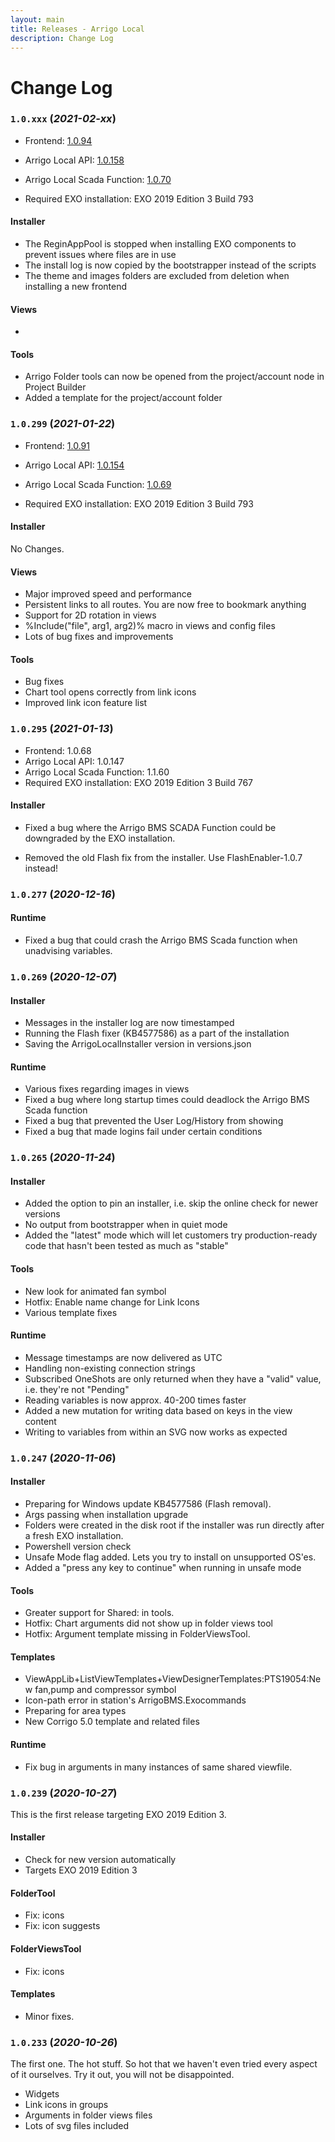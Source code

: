 ```yaml
---
layout: main
title: Releases - Arrigo Local
description: Change Log
---
```

# Change Log

### `1.0.xxx` (*2021-02-xx*)

- Frontend: [1.0.94](./frontend.html#1.0.94)

- Arrigo Local API: [1.0.158](./arrigolocalapi.html#1.0.158)

- Arrigo Local Scada Function: [1.0.70](./arrigolocalscadafunction.html#1.0.70)

- Required EXO installation: EXO 2019 Edition 3  Build 793

#### Installer

* The ReginAppPool is stopped when installing EXO components to prevent issues where files are in use
* The install log is now copied by the bootstrapper instead of the scripts
* The theme and images folders are excluded from deletion when installing a new frontend

#### Views

- 

#### Tools

- Arrigo Folder tools can now be opened from the project/account node in Project Builder
- Added a template for the project/account folder

### `1.0.299` (*2021-01-22*)

- Frontend: [1.0.91](./frontend.html#1.0.91)

- Arrigo Local API: [1.0.154](./arrigolocalapi.html#1.0.154)

- Arrigo Local Scada Function: [1.0.69](./arrigolocalscadafunction.html#1.0.69)

- Required EXO installation: EXO 2019 Edition 3  Build 793


#### Installer

No Changes.

#### Views

- Major improved speed and performance
- Persistent links to all routes. You are now free to bookmark anything
- Support for 2D rotation in views
- %Include("file", arg1,  arg2)% macro in views and config files
- Lots of bug fixes and improvements

#### Tools

- Bug fixes
- Chart tool opens correctly from link icons
- Improved link icon feature list

### `1.0.295` (*2021-01-13*)

- Frontend: 1.0.68
- Arrigo Local API: 1.0.147
- Arrigo Local Scada Function: 1.1.60
- Required EXO installation: EXO 2019 Edition 3  Build 767



#### Installer

- Fixed a bug where the Arrigo BMS SCADA Function could be downgraded by the EXO installation.

- Removed the old Flash fix from the installer. Use FlashEnabler-1.0.7 instead!

### `1.0.277` (*2020-12-16*)


#### Runtime

- Fixed a bug that could crash the Arrigo BMS Scada function when unadvising variables.

### `1.0.269` (*2020-12-07*)

#### Installer

- Messages in the installer log are now timestamped
- Running the Flash fixer (KB4577586) as a part of the installation
- Saving the ArrigoLocalInstaller version in versions.json


#### Runtime

- Various fixes regarding images in views
- Fixed a bug where long startup times could deadlock the Arrigo BMS Scada function
- Fixed a bug that prevented the User Log/History from showing
- Fixed a bug that made logins fail under certain conditions

### `1.0.265` (*2020-11-24*)

#### Installer

- Added the option to pin an installer, i.e. skip the online check for newer versions
- No output from bootstrapper when in quiet mode
- Added the "latest" mode which will let customers try production-ready code that hasn't been tested as much as "stable"

#### Tools

- New look for animated fan symbol
- Hotfix: Enable name change for Link Icons
- Various template fixes


#### Runtime

- Message timestamps are now delivered as UTC
- Handling non-existing connection strings
- Subscribed OneShots are only returned when they have a "valid" value, i.e. they're not "Pending"
- Reading variables is now approx. 40-200 times faster
- Added a new mutation for writing data based on keys in the view content
- Writing to variables from within an SVG now works as expected

### `1.0.247` (*2020-11-06*)

#### Installer

- Preparing for Windows update KB4577586 (Flash removal). 
- Args passing when installation upgrade
- Folders were created in the disk root if the installer was run directly after a fresh EXO installation.
- Powershell version check
- Unsafe Mode flag added. Lets you try to install on unsupported OS'es. 
- Added a "press any key to continue" when running in unsafe mode

#### Tools

- Greater support for Shared: in tools. 
- Hotfix: Chart arguments did not show up in folder views tool
- Hotfix: Argument template missing in FolderViewsTool.

#### Templates

- ViewAppLib+ListViewTemplates+ViewDesignerTemplates:PTS19054:New fan,pump and compressor symbol
- Icon-path error in station's ArrigoBMS.Exocommands
- Preparing for area types
- New Corrigo 5.0 template and related files


#### Runtime

- Fix bug in arguments in many instances of same shared viewfile. 

### `1.0.239` (*2020-10-27*)

This is the first release targeting EXO 2019 Edition 3. 

#### Installer 
- Check for new version automatically
- Targets EXO 2019 Edition 3

#### FolderTool
- Fix: icons
- Fix: icon suggests

#### FolderViewsTool
- Fix: icons

#### Templates
- Minor fixes.

### `1.0.233` (*2020-10-26*)
The first one. The hot stuff. So hot that we haven't even tried every aspect of it ourselves. Try it out, you will not be disappointed.
- Widgets
- Link icons in groups
- Arguments in folder views files
- Lots of svg files included